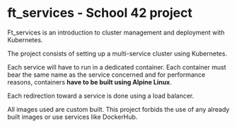 # ft_services - School 42 project

Ft_services is an introduction to cluster management and deployment with Kubernetes.

The project consists of setting up a multi-service cluster using Kubernetes.

Each service will have to run in a dedicated container.
Each container must bear the same name as the service concerned and for performance
reasons, containers **have to be built using Alpine Linux**.

Each redirection toward a service is done using a load balancer.

All images used are custom built. 
This project forbids the use of any already built images or use services like DockerHub.
